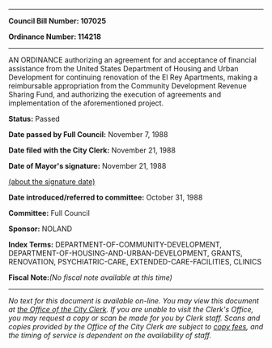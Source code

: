 

********

**Council Bill Number: 107025**
   
**Ordinance Number: 114218**
********

 AN ORDINANCE authorizing an agreement for and acceptance of financial assistance from the United States Department of Housing and Urban Development for continuing renovation of the El Rey Apartments, making a reimbursable appropriation from the Community Development Revenue Sharing Fund, and authorizing the execution of agreements and implementation of the aforementioned project.

**Status:** Passed
   
**Date passed by Full Council:** November 7, 1988
   
**Date filed with the City Clerk:** November 21, 1988
   
**Date of Mayor's signature:** November 21, 1988
   
[(about the signature date)](/~public/approvaldate.htm)
   
   
   
**Date introduced/referred to committee:** October 31, 1988
   
**Committee:** Full Council
   
**Sponsor:** NOLAND
   
   
**Index Terms:** DEPARTMENT-OF-COMMUNITY-DEVELOPMENT, DEPARTMENT-OF-HOUSING-AND-URBAN-DEVELOPMENT, GRANTS, RENOVATION, PSYCHIATRIC-CARE, EXTENDED-CARE-FACILITIES, CLINICS

**Fiscal Note:**_(No fiscal note available at this time)_
********

_No text for this document is available on-line. You may view this document at [the Office of the City Clerk](http://www.seattle.gov/leg/clerk/contactUs.htm). If you are unable to visit the Clerk's Office, you may request a copy or scan be made for you by Clerk staff. Scans and copies provided by the Office of the City Clerk are subject to [copy fees](http://clerk.seattle.gov/~public/clerkfees.htm), and the timing of service is dependent on the availability of staff._


